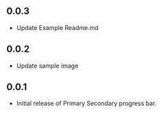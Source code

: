 ## 0.0.3

* Update Example Readme.md

## 0.0.2

* Update sample image

## 0.0.1

* Initial release of Primary Secondary progress bar.
